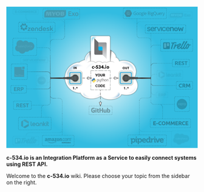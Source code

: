 ![](https://github.com/C-534/documentation/blob/master/images/c-534_twitter_devs_cropped.png)

**c-534.io is an Integration Platform as a Service to easily connect systems using REST API.**

Welcome to the **c-534.io** wiki. Please choose your topic from the sidebar on the right.